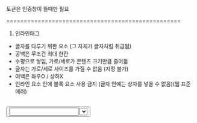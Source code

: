 토큰은 인증창이 뜰때만 필요

==================================================

1. 인라인태그

- 글자를 다루기 위한 요소 (그 자체가 글자처럼 취급됨)
- 공백은 무조건 최대 한칸
- 수평으로 쌓임, 가로/세로가 콘텐츠 크기만큼 줄어듦
- 글자는 가로/세로 사이즈를 가질 수 없음 (지정 불가)
- 여백은 좌우O / 상하X
- 인라인 요소 안에 블록 요소 사용 금지 (글자 안에는 상자를
넣을 수 없음)(웹 표준 에러)

<a><b><br><button><i><img><input><label><map><select><small>
<span><strong><textarea>

2. 블록태그

- 블록 요소는 상자(레이아웃)를 다루기 위한 요소
- 수직으로 쌓임, 가로는 부모 요소 크기만큼 100% 늘어남,
- 세로는 콘텐츠 크기만큼 줄어듦
- 상자는 가로/세로 길이 지정 가능
- 상하/좌우 모든 여백 지정 가능
- 블록 요소 안에 블록/인라인 요소 사용 가능
- 제약 사항이 별로 없음
- 글자에 스타일을 주는 경우 외에 레이아웃을 잡을때는 주로 블록 요소 사용

<address><article><aside><div><footer><form><h1>-<h6><header>
<hr><li><main><nav><ol><p><section><table><tfoot><ul><video>

================================================================================

